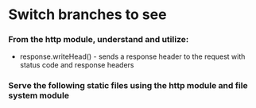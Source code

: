 # Switch branches to see

### From the http module, understand and utilize:

- response.writeHead() - sends a response header to the request with status code and response headers

### Serve the following static files using the http module and file system module
